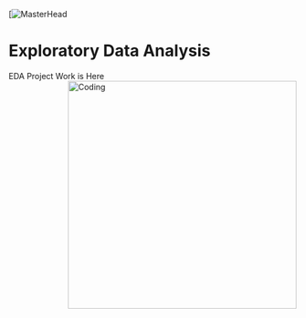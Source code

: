 [![MasterHead](https://i0.wp.com/analyticsarora.com/wp-content/uploads/2021/05/Exploratory-Data-Analysis-in-Python.png?w=800&ssl=1)
# Exploratory Data Analysis 
EDA Project Work is Here 
<img align="right" alt="Coding" width="400" src="https://media.tenor.com/flflC6GFzO8AAAAd/sultan-alrefaei-programmer.gif">
